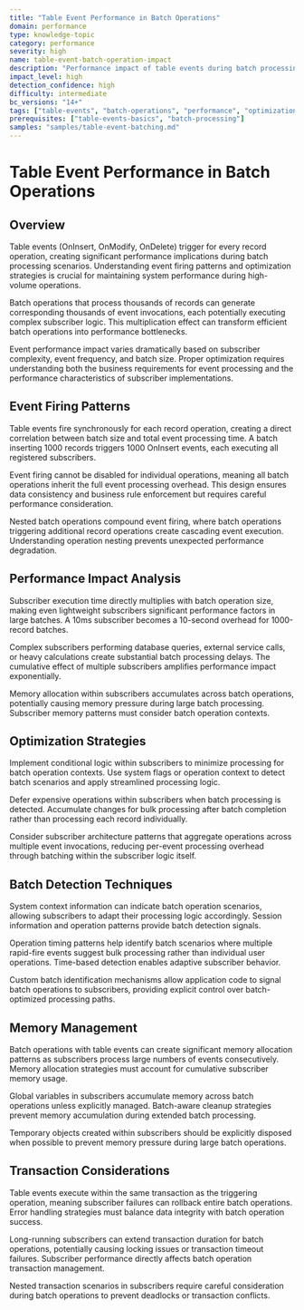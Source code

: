 ```yaml
---
title: "Table Event Performance in Batch Operations"
domain: performance
type: knowledge-topic
category: performance
severity: high
name: table-event-batch-operation-impact
description: "Performance impact of table events during batch processing operations"
impact_level: high
detection_confidence: high
difficulty: intermediate
bc_versions: "14+"
tags: ["table-events", "batch-operations", "performance", "optimization"]
prerequisites: ["table-events-basics", "batch-processing"]
samples: "samples/table-event-batching.md"
---
```


# Table Event Performance in Batch Operations

## Overview

Table events (OnInsert, OnModify, OnDelete) trigger for every record operation, creating significant performance implications during batch processing scenarios. Understanding event firing patterns and optimization strategies is crucial for maintaining system performance during high-volume operations.

Batch operations that process thousands of records can generate corresponding thousands of event invocations, each potentially executing complex subscriber logic. This multiplication effect can transform efficient batch operations into performance bottlenecks.

Event performance impact varies dramatically based on subscriber complexity, event frequency, and batch size. Proper optimization requires understanding both the business requirements for event processing and the performance characteristics of subscriber implementations.

## Event Firing Patterns

Table events fire synchronously for each record operation, creating a direct correlation between batch size and total event processing time. A batch inserting 1000 records triggers 1000 OnInsert events, each executing all registered subscribers.

Event firing cannot be disabled for individual operations, meaning all batch operations inherit the full event processing overhead. This design ensures data consistency and business rule enforcement but requires careful performance consideration.

Nested batch operations compound event firing, where batch operations triggering additional record operations create cascading event execution. Understanding operation nesting prevents unexpected performance degradation.

## Performance Impact Analysis

Subscriber execution time directly multiplies with batch operation size, making even lightweight subscribers significant performance factors in large batches. A 10ms subscriber becomes a 10-second overhead for 1000-record batches.

Complex subscribers performing database queries, external service calls, or heavy calculations create substantial batch processing delays. The cumulative effect of multiple subscribers amplifies performance impact exponentially.

Memory allocation within subscribers accumulates across batch operations, potentially causing memory pressure during large batch processing. Subscriber memory patterns must consider batch operation contexts.

## Optimization Strategies

Implement conditional logic within subscribers to minimize processing for batch operation contexts. Use system flags or operation context to detect batch scenarios and apply streamlined processing logic.

Defer expensive operations within subscribers when batch processing is detected. Accumulate changes for bulk processing after batch completion rather than processing each record individually.

Consider subscriber architecture patterns that aggregate operations across multiple event invocations, reducing per-event processing overhead through batching within the subscriber logic itself.

## Batch Detection Techniques

System context information can indicate batch operation scenarios, allowing subscribers to adapt their processing logic accordingly. Session information and operation patterns provide batch detection signals.

Operation timing patterns help identify batch scenarios where multiple rapid-fire events suggest bulk processing rather than individual user operations. Time-based detection enables adaptive subscriber behavior.

Custom batch identification mechanisms allow application code to signal batch operations to subscribers, providing explicit control over batch-optimized processing paths.

## Memory Management

Batch operations with table events can create significant memory allocation patterns as subscribers process large numbers of events consecutively. Memory allocation strategies must account for cumulative subscriber memory usage.

Global variables in subscribers accumulate memory across batch operations unless explicitly managed. Batch-aware cleanup strategies prevent memory accumulation during extended batch processing.

Temporary objects created within subscribers should be explicitly disposed when possible to prevent memory pressure during large batch operations.

## Transaction Considerations

Table events execute within the same transaction as the triggering operation, meaning subscriber failures can rollback entire batch operations. Error handling strategies must balance data integrity with batch operation success.

Long-running subscribers can extend transaction duration for batch operations, potentially causing locking issues or transaction timeout failures. Subscriber performance directly affects batch operation transaction management.

Nested transaction scenarios in subscribers require careful consideration during batch operations to prevent deadlocks or transaction conflicts.